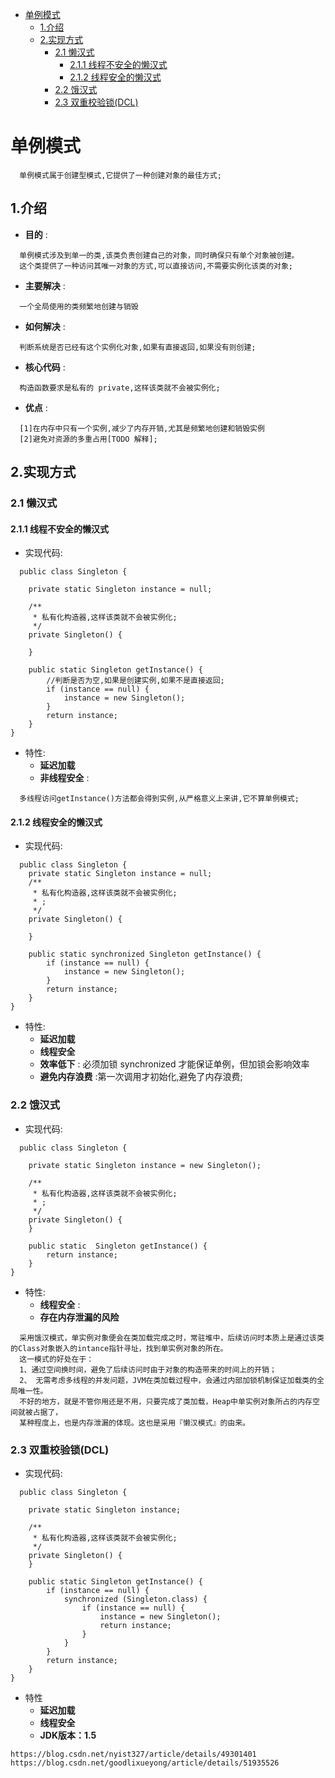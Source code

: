 <!-- GFM-TOC -->
* [单例模式](#单例模式)
    * [1.介绍](#1介绍)
    * [2.实现方式](#2实现方式)
        * [2.1 懒汉式](#21-懒汉式)
          * [2.1.1 线程不安全的懒汉式](#211-线程不安全的懒汉式) 
          * [2.1.2 线程安全的懒汉式](#212-线程安全的懒汉式)
        * [2.2 饿汉式](#22-饿汉式)
        * [2.3 双重校验锁(DCL)](#23-双重校验锁dcl)
<!-- GFM-TOC -->

# 单例模式
```
  单例模式属于创建型模式,它提供了一种创建对象的最佳方式;
```
## 1.介绍
 -  **目的** :
```
  单例模式涉及到单一的类,该类负责创建自己的对象，同时确保只有单个对象被创建。
  这个类提供了一种访问其唯一对象的方式,可以直接访问,不需要实例化该类的对象;
```
 -  **主要解决** :
```
  一个全局使用的类频繁地创建与销毁
```
 -  **如何解决** :
```
  判断系统是否已经有这个实例化对象,如果有直接返回,如果没有则创建;
```
 -  **核心代码** :
```
  构造函数要求是私有的 private,这样该类就不会被实例化;
```
 -  **优点** :
```
  [1]在内存中只有一个实例,减少了内存开销,尤其是频繁地创建和销毁实例
  [2]避免对资源的多重占用[TODO 解释];
```
## 2.实现方式
### 2.1 懒汉式
#### 2.1.1 线程不安全的懒汉式
 - 实现代码:
```
  public class Singleton {

    private static Singleton instance = null;

    /**
     * 私有化构造器,这样该类就不会被实例化;
     */
    private Singleton() {

    }

    public static Singleton getInstance() {
        //判断是否为空,如果是创建实例,如果不是直接返回;
        if (instance == null) {
            instance = new Singleton();
        }
        return instance;
    }
}
```
 - 特性:
   -  **延迟加载** 
   -  **非线程安全** :
``` 
  多线程访问getInstance()方法都会得到实例,从严格意义上来讲,它不算单例模式;
```
#### 2.1.2 线程安全的懒汉式
 - 实现代码:
```
  public class Singleton {
    private static Singleton instance = null;
    /**
     * 私有化构造器,这样该类就不会被实例化;
     * ;
     */
    private Singleton() {

    }

    public static synchronized Singleton getInstance() {
        if (instance == null) {
            instance = new Singleton();
        }
        return instance;
    }
}
``` 
 - 特性:
   -  **延迟加载** 
   -  **线程安全** 
   -  **效率低下** : 必须加锁 synchronized 才能保证单例，但加锁会影响效率
   -  **避免内存浪费** :第一次调用才初始化,避免了内存浪费;

### 2.2 饿汉式
 - 实现代码:
```
  public class Singleton {

    private static Singleton instance = new Singleton();

    /**
     * 私有化构造器,这样该类就不会被实例化;
     * ;
     */
    private Singleton() {
    }

    public static  Singleton getInstance() {
        return instance;
    }
}
```
 - 特性:
   -  **线程安全** :
   -  **存在内存泄漏的风险** 
```
  采用饿汉模式，单实例对象便会在类加载完成之时，常驻堆中，后续访问时本质上是通过该类的Class对象嵌入的intance指针寻址，找到单实例对象的所在。
  这一模式的好处在于：
  1、通过空间换时间，避免了后续访问时由于对象的构造带来的时间上的开销；
  2、 无需考虑多线程的并发问题，JVM在类加载过程中，会通过内部加锁机制保证加载类的全局唯一性。
  不好的地方，就是不管你用还是不用，只要完成了类加载，Heap中单实例对象所占的内存空间就被占据了，
  某种程度上，也是内存泄漏的体现。这也是采用『懒汉模式』的由来。
```
### 2.3 双重校验锁(DCL)
 - 实现代码:
```
  public class Singleton {

    private static Singleton instance;

    /**
     * 私有化构造器,这样该类就不会被实例化;
     */
    private Singleton() {
    }

    public static Singleton getInstance() {
        if (instance == null) {
            synchronized (Singleton.class) {
                if (instance == null) {
                    instance = new Singleton();
                    return instance;
                }
            }
        }
        return instance;
    }
}
```
 - 特性
   -  **延迟加载** 
   -  **线程安全** 
   -  **JDK版本：1.5** 
```
https://blog.csdn.net/nyist327/article/details/49301401
https://blog.csdn.net/goodlixueyong/article/details/51935526
```
